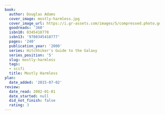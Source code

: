 ```yaml
---
book:
  author: Douglas Adams
  cover_image: mostly-harmless.jpg
  cover_image_url: https://i.gr-assets.com/images/S/compressed.photo.goodreads.com/books/1320725132l/360._SY160_.jpg
  goodreads: '360'
  isbn10: 0345418778
  isbn13: '9780345418777'
  pages: '240'
  publication_year: '2000'
  series: Hitchhiker's Guide to the Galaxy
  series_position: '5'
  slug: mostly-harmless
  tags:
  - scifi
  title: Mostly Harmless
plan:
  date_added: '2015-07-02'
review:
  date_read: 2002-01-01
  date_started: null
  did_not_finish: false
  rating: 3
---
```

